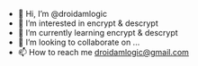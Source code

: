 - 👋 Hi, I’m @droidamlogic
- 👀 I’m interested in encrypt & descrypt
- 🌱 I’m currently learning encrypt & descrypt
- 💞️ I’m looking to collaborate on ...
- 📫 How to reach me droidamlogic@gmail.com

<!---
droidamlogic/droidamlogic is a ✨ special ✨ repository because its `README.md` (this file) appears on your GitHub profile.
You can click the Preview link to take a look at your changes.
--->
